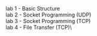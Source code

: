lab 1 - Basic Structure\
lab 2 - Socket Programming (UDP)\
lab 3 - Socket Programming (TCP)\
lab 4 - File Transfer (TCP)\